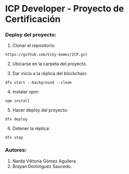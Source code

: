 # ICP Developer - Proyecto de Certificación

### Deploy del proyecto:

1. Clonar el repositorio:
```
https://github.com/Viky-Gomez/ICP.git
```

2. Ubicarse en la carpeta del proyecto.

3. Dar inicio a la réplica del blockchain:
```
dfx start --background --clean
```

4. Instalar *npm*:
```
npm install
```

5. Hacer deploy del proyecto:
```
dfx deploy
```

6. Detener la réplica:
```
dfx stop
```
   




### Autores:
1. Narda Viktoria Gómez Aguilera.
2. Brayan Domínguez Saucedo.
